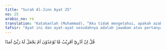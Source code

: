 ```yaml
---
title: "Surah Al-Jinn Ayat 25"
no: 25
arabic_no: ٢٥
translation: "Katakanlah (Muhammad), “Aku tidak mengetahui, apakah azab yang diancamkan kepadamu itu sudah dekat ataukah Tuhanku menetapkan waktunya masih lama.” "
tafsir: "Ayat ini dan ayat-ayat sesudahnya adalah jawaban atas pertanyaan, \"Bilakah datangnya hari yang dijanjikan itu kepada kami.\" Allah menyuruh Nabi-Nya agar menyampaikan kepada manusia bahwa hari Kiamat itu pasti akan tiba, tidak ada keraguan padanya. Akan tetapi, tidak ada yang mengetahui kapan waktunya tiba, apakah dalam waktu dekat ataukah masih dalam jangka waktu yang panjang.\n\nNabi saw pernah ditanya Jibril tentang hari Kiamat ketika berhadapan dengan Nabi saw dalam rupa seorang Badui, tetapi beliau tidak menjawabnya. Antara lain Jibril bertanya, \"Hai Muhammad! Kabarkan kepadaku tentang hari Kiamat itu.\" Beliau menjawab, \"Orang yang ditanya tidak lebih tahu daripada yang bertanya.\" Kemudian orang Badui itu bertanya lagi dengan suara keras, \"Hai Muhammad! Bilakah tibanya hari Kiamat itu?\" Nabi menjawab, \"Jangan khawatir, ia pasti datang, tetapi apa yang telah engkau sediakan untuk menghadapinya?\" Badui menjawab, \"Saya tidak banyak mengerjakan salat atau puasa, tetapi saya cinta kepada Allah dan Rasul-Nya.\" Lalu Nabi saw bersabda, \"Maka engkau bersama orang-orang yang engkau cintai.\" Anas berkata, \"Orang-orang mukmin tidak gembira terhadap sesuatu sebagaimana gembira mereka mendengar hadis ini.\""
---
```

قُلْ اِنْ اَدْرِيْٓ اَقَرِيْبٌ مَّا تُوْعَدُوْنَ اَمْ يَجْعَلُ لَهٗ رَبِّيْٓ اَمَدًا 